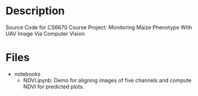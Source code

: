 # Description
Source Code for CS6670 Course Project: Monitoring Maize Phenotype With UAV Image Via Computer Vision 

# Files
* notebooks
  * NDVI.ipynb: Demo for aligning images of five channels and compute NDVI for predicted plots.
